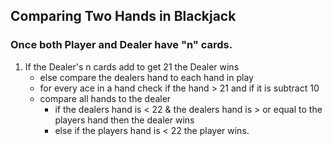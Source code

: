 ## Comparing Two Hands in Blackjack

### Once both Player and Dealer have "n" cards.

1. If the Dealer's n cards add to get 21 the Dealer wins
   * else compare the dealers hand to each hand in play
   * for every ace in a hand check if the hand > 21 and if it is subtract 10
   * compare all hands to the dealer
     * if the dealers hand is < 22 & the dealers hand
     is > or equal to the players hand then the dealer wins
      * else if the players hand is < 22 the player wins.